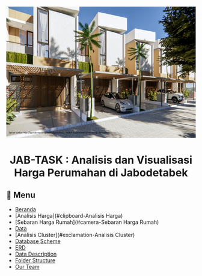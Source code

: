 <p align="center">
  <img width="715" height="350" src="www/rumah.png">
</p>

<div align="center">

# JAB-TASK : Analisis dan Visualisasi Harga Perumahan di Jabodetabek
</div>

## :bookmark_tabs: Menu

- [Beranda](#pushpin-Beranda)
- [Analisis Harga](#clipboard-Analisis Harga)
- [Sebaran Harga Rumah](#camera-Sebaran Harga Rumah)
- [Data](#card_file_box-Data)
- [Analisis Cluster](#exclamation-Analisis Cluster)
- [Database Scheme](#floppy_disk-Database-Scheme)
- [ERD](#rotating_light-ERD)
- [Data Description](#heavy_check_mark-Data-Description)
- [Folder Structure](#open_file_folder-Folder-Structure)
- [Our Team](#heavy_heart_exclamation-Our-Team)
